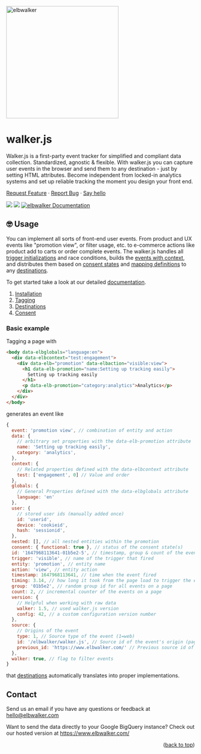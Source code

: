 <p align="left">
  <a href="https://elbwalker.com">
    <img title="elbwalker" src='https://www.elbwalker.com/elbwalker.png' width="300px"/>
  </a>
</p>

# walker.js

Walker.js is a first-party event tracker for simplified and compliant data collection. Standardized, agnostic & flexible. With walker.js you can capture user events in the browser and send them to any destination - just by setting HTML attributes. Become independent from locked-in analytics systems and set up reliable tracking the moment you design your front end.

[Request Feature](https://github.com/elbwalker/walker.js/issues/new) · [Report Bug](https://github.com/elbwalker/walker.js/issues/new) · [Say hello](https://calendly.com/elb-alexander/30min)

<div align="left">
  <img src="https://img.shields.io/github/license/elbwalker/walker.js" />
  <img src="https://img.shields.io/github/languages/top/elbwalker/walker.js" />
  <a href="https://docs.elbwalker.com/"><img src="https://img.shields.io/badge/docs-docs.elbwalker.com-yellow" alt="elbwalker Documentation"></a>
</div>

## 🤓 Usage

You can implement all sorts of front-end user events. From product and UX events like "promotion view", or filter usage, etc. to e-commerce actions like product add to carts or order complete events. The walker.js handles all [trigger initializations](https://docs.elbwalker.com/tagging/available-triggers) and race conditions, builds the [events with context](https://docs.elbwalker.com/tagging/basics), and distributes them based on [consent states](https://docs.elbwalker.com/privacy/consent) and [mapping definitions](https://docs.elbwalker.com/destinations/basics#mapping) to any [destinations](https://docs.elbwalker.com/destinations/details).

To get started take a look at our detailed [documentation](https://docs.elbwalker.com/).

1. [Installation](https://docs.elbwalker.com/getting-started/installation)
2. [Tagging](https://docs.elbwalker.com/tagging/basics)
3. [Destinations](https://docs.elbwalker.com/destinations/basics)
4. [Consent](https://docs.elbwalker.com/privacy/consent)

### Basic example

Tagging a page with

```html
<body data-elbglobals="language:en">
  <div data-elbcontext="test:engagement">
    <div data-elb="promotion" data-elbaction="visible:view">
      <h1 data-elb-promotion="name:Setting up tracking easily">
        Setting up tracking easily
      </h1>
      <p data-elb-promotion="category:analytics">Analytics</p>
    </div>
  </div>
</body>
```

generates an event like

```js
{
  event: 'promotion view', // combination of entity and action
  data: {
    // arbitrary set properties with the data-elb-promotion attribute
    name: 'Setting up tracking easily',
    category: 'analytics',
  },
  context: {
    // Related properties defined with the data-elbcontext attribute
    test: ['engagement', 0] // Value and order
  },
  globals: {
    // General Properties defined with the data-elbglobals attribute
    language: 'en'
  },
  user: {
    // stored user ids (manually added once)
    id: 'userid',
    device: 'cookieid',
    hash: 'sessionid',
  },
  nested: [], // all nested entities within the promotion
  consent: { functional: true }, // status of the consent state(s)
  id: '1647968113641-01b5e2-5', // timestamp, group & count of the event
  trigger: 'visible', // name of the trigger that fired
  entity: 'promotion', // entity name
  action: 'view', // entity action
  timestamp: 1647968113641, // time when the event fired
  timing: 3.14, // how long it took from the page load to trigger the event
  group: '01b5e2', // random group id for all events on a page
  count: 2, // incremental counter of the events on a page
  version: {
    // Helpful when working with raw data
    walker: 1.5, // used walker.js version
    config: 42, // a custom configuration version number
  },
  source: {
    // Origins of the event
    type: 1, // Source type of the event (1=web)
    id: '/elbwalker/walker.js', // Source id of the event's origin (pagepath)
    previous_id: 'https://www.elbwalker.com/' // Previous source id of the event's origin (referrer)
  },
  walker: true, // flag to filter events
}
```

that [destinations](https://docs.elbwalker.com/destinations/details) automatically translates into proper implementations.

## Contact

Send us an email if you have any questions or feedback at hello@elbwalker.com

Want to send the data directly to your Google BigQuery instance? Check out our hosted version at https://www.elbwalker.com/

<p align="right">(<a href="#top">back to top</a>)</p>

